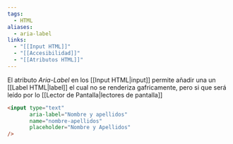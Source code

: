 ```yaml
---
tags:
  - HTML
aliases:
  - aria-label
links:
  - "[[Input HTML]]"
  - "[[Accesibilidad]]"
  - "[[Atributos HTML]]"
---
```

El atributo *Aria-Label* en los [[Input HTML|input]] permite añadir una un [[Label HTML|label]] el cual no se renderiza gafricamente, pero si que será leído por lo [[Lector de Pantalla|lectores de pantalla]]
```html
<input type="text" 
	   aria-label="Nombre y apellidos" 
	   name="nombre-apellidos" 
	   placeholder="Nombre y Apellidos"
/>
```